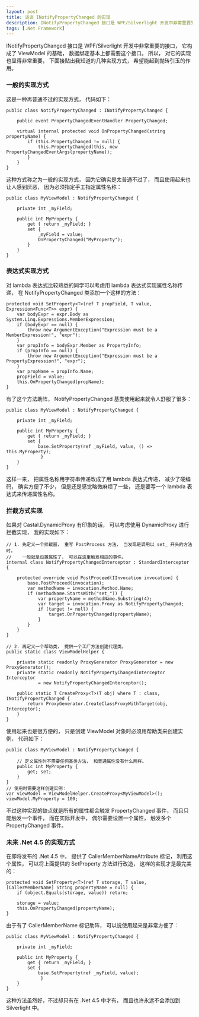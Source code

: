 ```yaml
---
layout: post
title: 谈谈 INotifyPropertyChanged 的实现
description: INotifyPropertyChanged 接口是 WPF/Silverlight 开发中非常重要的接口， 它构成了 ViewModel 的基础， 数据绑定基本上都需要这个接口。 所以， 对它的实现也显得非常重要， 下面接贴出我知道的几种实现方式， 希望能起到抛砖引玉的作用。
tags: [.Net Framework]
---
```


INotifyPropertyChanged 接口是 WPF/Silverlight 开发中非常重要的接口， 它构成了 ViewModel 的基础， 数据绑定基本上都需要这个接口。 所以， 对它的实现也显得非常重要， 下面接贴出我知道的几种实现方式， 希望能起到抛砖引玉的作用。

### 一般的实现方式

这是一种再普通不过的实现方式， 代码如下：

	public class NotifyPropertyChanged : INotifyPropertyChanged {
		
		public event PropertyChangedEventHandler PropertyChanged;

		virtual internal protected void OnPropertyChanged(string propertyName) {
			if (this.PropertyChanged != null) {
				this.PropertyChanged(this, new PropertyChangedEventArgs(propertyName));
			}
		}
	}

这种方式称之为一般的实现方式， 因为它确实是太普通不过了， 而且使用起来也让人感到厌恶， 因为必须指定手工指定属性名称： 

	public class MyViewModel : NotifyPropertyChanged {

		private int _myField;

		public int MyProperty {
			get { return _myField; }
			set {
				_myField = value;
				OnPropertyChanged("MyProperty");
			}
		}
	}

### 表达式实现方式

对 lambda 表达式比较熟悉的同学可以考虑用 lambda 表达式实现属性名称传递， 在 NotifyPropertyChanged 类添加一个这样的方法：

	protected void SetProperty<T>(ref T propField, T value, Expression<Func<T>> expr) {
		var bodyExpr = expr.Body as System.Linq.Expressions.MemberExpression;
		if (bodyExpr == null) {
			throw new ArgumentException("Expression must be a MemberExpression!", "expr");
		}
		var propInfo = bodyExpr.Member as PropertyInfo;
		if (propInfo == null) {
			throw new ArgumentException("Expression must be a PropertyExpression!", "expr");
		}
		var propName = propInfo.Name;
		propField = value;
		this.OnPropertyChanged(propName);
	}

有了这个方法助阵， NotifyPropertyChanged 基类使用起来就令人舒服了很多：

	public class MyViewModel : NotifyPropertyChanged {

		private int _myField;

		public int MyProperty {
			get { return _myField; }
			set {
				base.SetProperty(ref _myField, value, () => this.MyProperty);
				 }
		}
	}

这样一来， 把属性名称用字符串传递改成了用 lambda 表达式传递， 减少了硬编码， 确实方便了不少， 但是还是感觉略微麻烦了一些， 还是要写一个 lambda 表达式来传递属性名称。

### 拦截方式实现

如果对 Castal.DynamicProxy 有印象的话， 可以考虑使用 DynamicProxy 进行拦截实现， 我的实现如下：

	// 1. 先定义一个拦截器， 重写 PostProcess 方法， 当发现是调用以 set_ 开头的方法时，
	//    一般就是设置属性了， 可以在这里触发相应的事件。
	internal class NotifyPropertyChangedInterceptor : StandardInterceptor {

		protected override void PostProceed(IInvocation invocation) {
			base.PostProceed(invocation);
			var methodName = invocation.Method.Name;
			if (methodName.StartsWith("set_")) {
				var propertyName = methodName.Substring(4);
				var target = invocation.Proxy as NotifyPropertyChanged;
				if (target != null) {
					target.OnPropertyChanged(propertyName);
				}
			}
		}
	}

	// 2. 再定义一个帮助类， 提供一个工厂方法创建代理类。
	public static class ViewModelHelper {

		private static readonly ProxyGenerator ProxyGenerator = new ProxyGenerator();
		private static readonly NotifyPropertyChangedInterceptor Interceptor
				= new NotifyPropertyChangedInterceptor();

		public static T CreateProxy<T>(T obj) where T : class, INotifyPropertyChanged {
			return ProxyGenerator.CreateClassProxyWithTarget(obj, Interceptor);
		}
	}

使用起来也是很方便的， 只是创建 ViewModel 对象时必须用帮助类来创建实例， 代码如下：

	public class MyViewModel : NotifyPropertyChanged {

		// 定义属性时不需要任何基类方法， 和普通属性没有什么两样。
		public int MyProperty {
			get; set;
		}
	}
	// 使用时需要这样创建实例：
	var viewModel = ViewModelHelper.CreateProxy<MyViewModel>();
	viewModel.MyProperty = 100;

不过这种实现的缺点就是所有的属性都会触发 PropertyChanged 事件， 而且只能触发一个事件， 而在实际开发中， 偶尔需要设置一个属性， 触发多个 PropertyChanged 事件。

### 未来 .Net 4.5 的实现方式

在即将发布的 .Net 4.5 中， 提供了 CallerMemberNameAttribute 标记， 利用这个属性， 可以将上面提供的 SetProperty 方法进行改造， 这样的实现才是最完美的：

	protected void SetProperty<T>(ref T storage, T value, [CallerMemberName] String propertyName = null) {
		if (object.Equals(storage, value)) return;

		storage = value;
		this.OnPropertyChanged(propertyName);
	}

由于有了 CallerMemberName 标记助阵， 可以说使用起来是非常方便了：

	public class MyViewModel : NotifyPropertyChanged {

		private int _myField;

		public int MyProperty {
			get { return _myField; }
			set {
				base.SetProperty(ref _myField, value);
				 }
		}
	}

这种方法虽然好，不过却只有在 .Net 4.5 中才有， 而且也许永远不会添加到 Silverlight 中。
